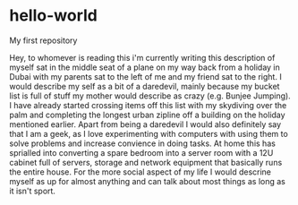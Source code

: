 # hello-world
My first repository

Hey, to whomever is reading this i'm currently writing this description of myself sat in the middle seat of a plane on my way back from a holiday in Dubai with my parents sat to the left of me and my friend sat to the right. I would describe my self as a bit of a daredevil, mainly because my bucket list is full of stuff my mother would describe as crazy (e.g. Bunjee Jumping). I have already started crossing items off this list with my skydiving over the palm and completing the longest urban zipline off a building on the holiday mentioned earlier. Apart from being a daredevil I would also definitely say that I am a geek, as I love experimenting with computers with using them to solve problems and increase convience in doing tasks. At home this has sprialled into converting a spare bedroom into a server room with a 12U cabinet full of servers, storage and network equipment that basically runs the entire house. For the more social aspect of my life I would descrine myself as up for almost anything and can talk about most things as long as it isn't sport.
